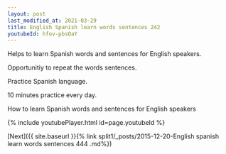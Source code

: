 ```yaml
---
layout: post
last_modified_at: 2021-03-29
title: English Spanish learn words sentences 242 
youtubeId: hfov-pbsOaY
---
```

 
 
Helps to learn Spanish words and sentences for English speakers.

Opportunitiy to repeat the words sentences. 

Practice Spanish language. 
 
10 minutes practice every day. 
 
How to learn Spanish words and sentences for English speakers 
 
{% include youtubePlayer.html id=page.youtubeId %}
 
 
[Next]({{ site.baseurl }}{% link  split1/_posts/2015-12-20-English spanish learn words sentences 444 .md%})
 
